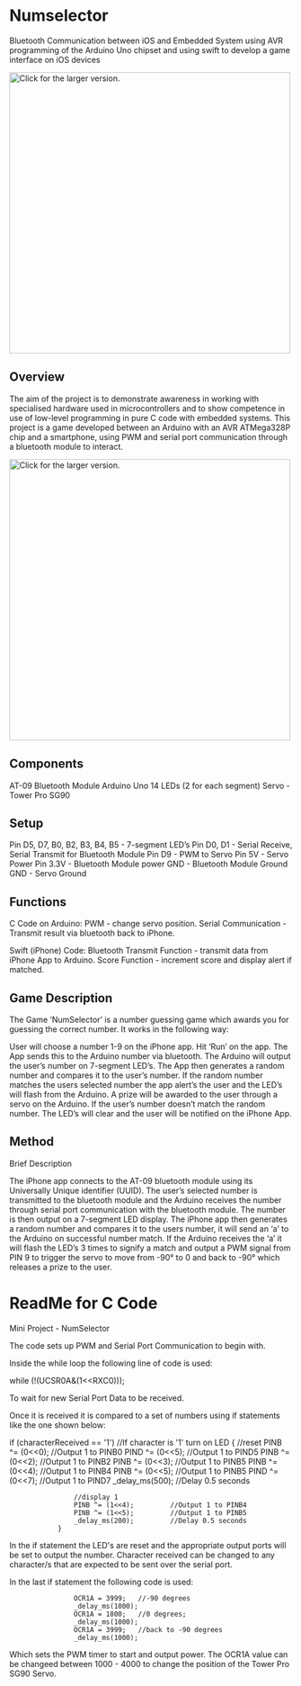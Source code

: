 # Numselector
Bluetooth Communication between iOS and Embedded System using AVR programming of the Arduino Uno chipset and using swift to develop a game interface on iOS devices

<a href="https://drive.google.com/file/d/1CbKuc0VuqspykuOxKrGJSAwuQWmyIx0w/view?usp=sharing"><img src="https://drive.google.com/uc?export=view&id=XXX" style="width: 500px; max-width: 100%; height: auto" title="Click for the larger version." /></a>

## Overview

The aim of the project is to demonstrate awareness in working with specialised hardware used in microcontrollers and to show competence in use of low-level programming in pure C code with embedded systems. This project is a game developed between an Arduino with an AVR ATMega328P chip and a smartphone, using PWM and serial port communication through a bluetooth module to interact.

<a href="https://drive.google.com/file/d/1ss4C5ux09ZxjF1pqV5aVP__LobQvoQ95/view?usp=sharing"><img src="https://drive.google.com/uc?export=view&id=XXX" style="width: 500px; max-width: 100%; height: auto" title="Click for the larger version." /></a>

## Components

AT-09 Bluetooth Module
Arduino Uno
14 LEDs (2 for each segment)
Servo - Tower Pro SG90

## Setup

Pin D5, D7, B0, B2, B3, B4, B5 - 7-segment LED’s
Pin D0, D1 - Serial Receive, Serial Transmit for Bluetooth Module
Pin D9 - PWM to Servo
Pin 5V - Servo Power
Pin 3.3V - Bluetooth Module power
GND - Bluetooth Module Ground
GND - Servo Ground


## Functions

C Code on Arduino:
PWM - change servo position.
Serial Communication - Transmit result via bluetooth back to iPhone.

Swift (iPhone) Code:
Bluetooth Transmit Function - transmit data from iPhone App to Arduino.
Score Function - increment score and display alert if matched.

## Game Description

The Game ‘NumSelector’ is a number guessing game which awards you for guessing the correct number. It works in the following way:

User will choose a number 1-9 on the iPhone app.
Hit ‘Run’ on the app.
The App sends this to the Arduino number via bluetooth.
The Arduino will output the user’s number on 7-segment LED’s.
The App then generates a random number and compares it to the user’s number.
If the random number matches the users selected number the app alert’s the user and the LED’s will flash from the Arduino.
A prize will be awarded to the user through a servo on the Arduino.
If the user’s number doesn’t match the random number. The LED’s will clear and the user will be notified on the iPhone App.

## Method

Brief Description

The iPhone app connects to the AT-09 bluetooth module using its Universally Unique identifier  (UUID). The user’s selected number is transmitted to the bluetooth module and the Arduino receives the number through serial port communication with the bluetooth module. The number is then output on a 7-segment LED display. The iPhone app then generates a random number and compares it to the users number, it will send an ‘a’ to the Arduino on successful number match. If the Arduino receives the ‘a’ it will flash the LED’s 3 times to signify a match and output a PWM signal from PIN 9 to trigger the servo to move from -90° to 0  and back to -90° which releases a prize to the user.



# ReadMe for C Code

Mini Project - NumSelector

The code sets up PWM and Serial Port Communication to begin with.

Inside the while loop the following line of code is used:

while (!(UCSR0A&(1<<RXC0)));

To wait for new Serial Port Data to be received.

Once it is received it is compared to a set of numbers using if statements like the one shown below:

if (characterReceived == '1')		//If character is '1' turn on LED
				{
					//reset
					PINB ^= (0<<0);			//Output 1 to PINB0
					PIND ^= (0<<5);			//Output 1 to PIND5
					PINB ^= (0<<2);			//Output 1 to PINB2
					PINB ^= (0<<3);			//Output 1 to PINB5
					PINB ^= (0<<4);			//Output 1 to PINB4
					PINB ^= (0<<5);			//Output 1 to PINB5
					PIND ^= (0<<7);			//Output 1 to PIND7
					_delay_ms(500);			//Delay 0.5 seconds
					
					//display 1
					PINB ^= (1<<4);			//Output 1 to PINB4
					PINB ^= (1<<5);			//Output 1 to PINB5
					_delay_ms(200);			//Delay 0.5 seconds
				}

In the if statement the LED's are reset and the appropriate output ports will be set to output the number.
Character received can be changed to any character/s that are expected to be sent over the serial port.

In the last if statement the following code is used:

					OCR1A = 3999;	//-90 degrees
					_delay_ms(1000);
					OCR1A = 1800;	//0 degrees;	
					_delay_ms(1000);
					OCR1A = 3999;	//back to -90 degrees
					_delay_ms(1000);

Which sets the PWM timer to start and output power. 
The OCR1A value can be changeed between 1000 - 4000 to change the position of the Tower Pro SG90 Servo.

